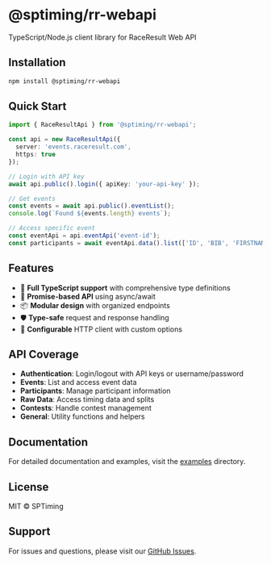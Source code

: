 # @sptiming/rr-webapi

TypeScript/Node.js client library for RaceResult Web API

## Installation

```bash
npm install @sptiming/rr-webapi
```

## Quick Start

```typescript
import { RaceResultApi } from '@sptiming/rr-webapi';

const api = new RaceResultApi({
  server: 'events.raceresult.com',
  https: true
});

// Login with API key
await api.public().login({ apiKey: 'your-api-key' });

// Get events
const events = await api.public().eventList();
console.log(`Found ${events.length} events`);

// Access specific event
const eventApi = api.eventApi('event-id');
const participants = await eventApi.data().list(['ID', 'BIB', 'FIRSTNAME', 'LASTNAME']);
```

## Features

- 🚀 **Full TypeScript support** with comprehensive type definitions
- 🔄 **Promise-based API** using async/await
- 📦 **Modular design** with organized endpoints
- 🛡️ **Type-safe** request and response handling
- 🔧 **Configurable** HTTP client with custom options

## API Coverage

- **Authentication**: Login/logout with API keys or username/password
- **Events**: List and access event data
- **Participants**: Manage participant information
- **Raw Data**: Access timing data and splits
- **Contests**: Handle contest management
- **General**: Utility functions and helpers

## Documentation

For detailed documentation and examples, visit the [examples](./examples/) directory.

## License

MIT © SPTiming

## Support

For issues and questions, please visit our [GitHub Issues](https://github.com/SPTiming/node-rr-webapi/issues).
